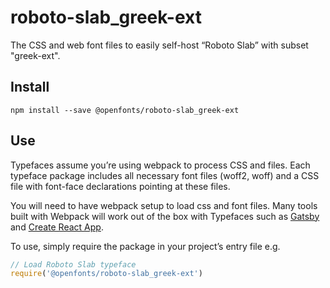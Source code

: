 
# roboto-slab_greek-ext

The CSS and web font files to easily self-host “Roboto Slab” with subset "greek-ext".

## Install

`npm install --save @openfonts/roboto-slab_greek-ext`

## Use

Typefaces assume you’re using webpack to process CSS and files. Each typeface
package includes all necessary font files (woff2, woff) and a CSS file with
font-face declarations pointing at these files.

You will need to have webpack setup to load css and font files. Many tools built
with Webpack will work out of the box with Typefaces such as [Gatsby](https://github.com/gatsbyjs/gatsby)
and [Create React App](https://github.com/facebookincubator/create-react-app).

To use, simply require the package in your project’s entry file e.g.

```javascript
// Load Roboto Slab typeface
require('@openfonts/roboto-slab_greek-ext')
```
